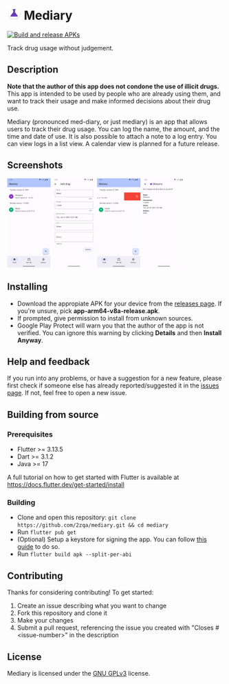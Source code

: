 # <img src="/android/app/src/main/res/mipmap-mdpi/ic_launcher.webp" height="32px" width="32px" alt="App icon"></img> Mediary

[![Build and release APKs](https://github.com/2zqa/mediary/actions/workflows/build_and_release.yml/badge.svg)](https://github.com/2zqa/mediary/actions/workflows/build_and_release.yml)

Track drug usage without judgement.

## Description

**Note that the author of this app does not condone the use of illicit drugs.** This app is intended to be used by people who are already using them, and want to track their usage and make informed decisions about their drug use.

Mediary (pronounced med-diary, or just mediary) is an app that allows users to track their drug usage. You can log the name, the amount, and the time and date of use. It is also possible to attach a note to a log entry. You can view logs in a list view. A calendar view is planned for a future release.

## Screenshots

<div>
    <img width="20%" src="./screenshots/1.png" alt="Overview" title="Overview"></img>
    <img width="20%" src="./screenshots/2.png" alt="Add drug form" title="Add drug form"></img>
    <img width="20%" src="./screenshots/3.png" alt="Deleting an entry" title="Deleting an entry"></img>
    <img width="20%" src="./screenshots/4.png" alt="Drug details page" title="Drug details page"></img>
</div>

## Installing

* Download the appropiate APK for your device from the [releases page](https://github.com/2zqa/mediary/releases). If you're unsure, pick **app-arm64-v8a-release.apk**.
* If prompted, give permission to install from unknown sources.
* Google Play Protect will warn you that the author of the app is not verified. You can ignore this warning by clicking **Details** and then **Install Anyway**.

## Help and feedback

If you run into any problems, or have a suggestion for a new feature, please first check if someone else has already reported/suggested it in the [issues page](https://github.com/2zqa/mediary/issues). If not, feel free to open a new issue.

## Building from source

### Prerequisites

* Flutter >= 3.13.5
* Dart >= 3.1.2
* Java >= 17

A full tutorial on how to get started with Flutter is available at https://docs.flutter.dev/get-started/install

### Building

* Clone and open this repository: `git clone https://github.com/2zqa/mediary.git && cd mediary`
* Run `flutter pub get`
* (Optional) Setup a keystore for signing the app. You can follow [this guide](https://docs.flutter.dev/deployment/android#signing-the-app) to do so.
* Run `flutter build apk --split-per-abi`

## Contributing

Thanks for considering contributing! To get started:

1. Create an issue describing what you want to change
2. Fork this repository and clone it
3. Make your changes
4. Submit a pull request, referencing the issue you created with "Closes \#\<issue-number\>" in the description

## License

Mediary is licensed under the [GNU GPLv3](LICENSE) license.
